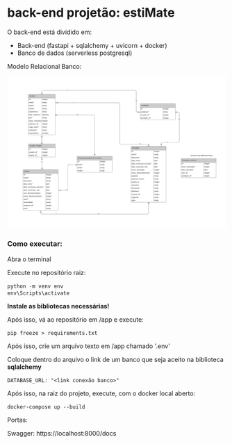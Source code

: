 # back-end projetão: estiMate

O back-end está dividido em:
* Back-end (fastapi + sqlalchemy + uvicorn + docker)
* Banco de dados (serverless postgresql)

Modelo Relacional Banco:

![Diagrama Estimate.png](modelo_relacional.png)

### Como executar:

Abra o terminal

Execute no repositório raiz:

```
python -m venv env
env\Scripts\activate
```

**Instale as bibliotecas necessárias!**

Após isso, vá ao repositório em /app e execute:

```
pip freeze > requirements.txt
```
Após isso, crie um arquivo texto em /app chamado '.env'

Coloque dentro do arquivo o link de um banco que seja aceito na biblioteca **sqlalchemy**

```
DATABASE_URL: "<link conexão banco>"
```

Após isso, na raiz do projeto, execute, com o docker local aberto:

```
docker-compose up --build
```

Portas:

Swagger:
https://localhost:8000/docs